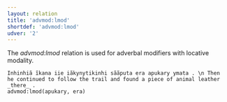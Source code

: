 ```yaml
---
layout: relation
title: 'advmod:lmod'
shortdef: 'advmod:lmod'
udver: '2'
---
```


The _advmod:lmod_ relation is used for adverbal modifiers with locative modality.

~~~ sdparse
Inhinhiã ĩkana iie iãkynytikinhi sããputa era apukary ymata . \n Then he continued to follow the trail and found a piece of animal leather _there_ .
advmod:lmod(apukary, era)

~~~

<!-- Interlanguage links updated Pá kvě 14 11:08:48 CEST 2021 -->
